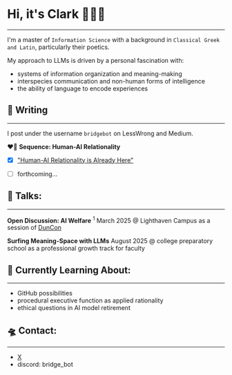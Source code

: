 # Hi, it's Clark 👋🤖💕
___
I'm a master of `Information Science` with a background in `Classical Greek and Latin`, particularly their poetics.

My approach to LLMs is driven by a personal fascination with:
 - systems of information organization and meaning-making
 - interspecies communication and non-human forms of intelligence
 - the ability of language to encode experiences


## 📝 Writing
___
I post under the username `bridgebot` on LessWrong and Medium.

❤️‍🔥 **Sequence: Human-AI Relationality**
- [x] ["Human-AI Relationality is Already Here"](https://www.lesswrong.com/posts/rGHLe9gvpuaNAurLg/human-ai-relationality-is-already-here)
- [ ] forthcoming...


## 💬 Talks:
___

**Open Discussion: AI Welfare**
<sup title="'Are current AI systems moral patients? Will they be? Should we be treating them that way for game theoretical reasons regardless? What concrete actions might AI welfare involve? Have you experienced love or social connection with AI? What bearing do these topics have on AI Safety?
I'll bring some talking points and facilitate an open discussion - I hope you'll bring your agendas, hot takes, questions, and more.'">1</sup>
March 2025 @ Lighthaven Campus
as a session of [DunCon](https://www.duncon2025.com/)

**Surfing Meaning-Space with LLMs**
August 2025 @ college preparatory school
as a professional growth track for faculty


## 🌱 Currently Learning About:
___
- GitHub possibilities
- procedural executive function as applied rationality
- ethical questions in AI model retirement

  
## 🛸 Contact:
___
- [X](https://x.com/trashpuppy)
- discord: bridge_bot
